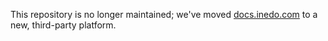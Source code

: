 This repository is no longer maintained; we've moved [docs.inedo.com](https://docs.inedo.com/) to a new, third-party platform.
